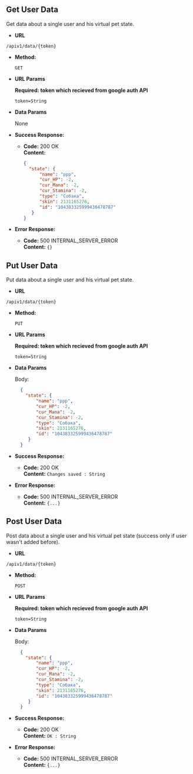 **Get User Data**
----
  Get data about a single user and his virtual pet state.

* **URL**

 `/apiv1/data/{token}`

* **Method:**

  `GET`
  
*  **URL Params**

   **Required: token which recieved from google auth API**
 
   `token=String`

* **Data Params**

  None

* **Success Response:**

  * **Code:** 200 OK<br />
    **Content:**
    ```json
    {
      "state": {
          "name": "ррр",
          "cur_HP": -2,
          "cur_Mana": -2,
          "cur_Stamina": -2,
          "type": "Собака",
          "skin": 2131165276,
          "id": "104383325999436478787"
       }
    }
    ```
* **Error Response:**

  * **Code:** 500 INTERNAL_SERVER_ERROR <br />
    **Content:** `{}`

**Put User Data**
----
  Put data about a single user and his virtual pet state.

* **URL**

 `/apiv1/data/{token}`

* **Method:**

  `PUT`
  
*  **URL Params**

   **Required: token which recieved from google auth API**
 
   `token=String`

* **Data Params**

  Body:
  ```json
    {
      "state": {
          "name": "ррр",
          "cur_HP": -2,
          "cur_Mana": -2,
          "cur_Stamina": -2,
          "type": "Собака",
          "skin": 2131165276,
          "id": "104383325999436478787"
       }
    }
    ```

* **Success Response:**

  * **Code:** 200 OK<br />
    **Content:**
    `Changes saved : String`
  
* **Error Response:**

  * **Code:** 500 INTERNAL_SERVER_ERROR <br />
    **Content:** `{...}`
    
**Post User Data**
----
  Post data about a single user and his virtual pet state (success only if user wasn't added before).

* **URL**

 `/apiv1/data/{token}`

* **Method:**

  `POST`
  
*  **URL Params**

   **Required: token which recieved from google auth API**
 
   `token=String`

* **Data Params**

  Body:
  ```json
    {
      "state": {
          "name": "ррр",
          "cur_HP": -2,
          "cur_Mana": -2,
          "cur_Stamina": -2,
          "type": "Собака",
          "skin": 2131165276,
          "id": "104383325999436478787"
       }
    }
    ```

* **Success Response:**

  * **Code:** 200 OK<br />
    **Content:**
    `OK : String`
  
* **Error Response:**

  * **Code:** 500 INTERNAL_SERVER_ERROR <br />
    **Content:** `{...}`

